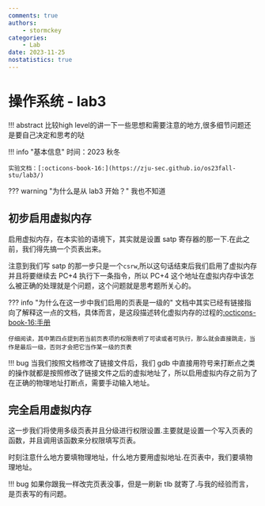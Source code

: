 ```yaml
---
comments: true
authors:
    - stormckey
categories:
    - Lab
date: 2023-11-25
nostatistics: true
---
```

# 操作系统 - lab3
!!! abstract
    比较high level的讲一下一些思想和需要注意的地方,很多细节问题还是要自己决定和思考的哒
<!-- more -->

!!! info "基本信息"
    时间：2023 秋冬

    实验文档：[:octicons-book-16:](https://zju-sec.github.io/os23fall-stu/lab3/)

??? warning "为什么是从 lab3 开始？"
    我也不知道


##  初步启用虚拟内存

启用虚拟内存，在本实验的语境下，其实就是设置 satp 寄存器的那一下.在此之前，我们得先搞一个页表出来。

注意到我们写 satp 的那一步只是一个`csrw`,所以这句话结束后我们启用了虚拟内存并且将要继续去 PC+4 执行下一条指令，所以 PC+4 这个地址在虚拟内存中该怎么被正确的处理就是个问题，这个问题就是思考题所关心的。

??? info "为什么在这一步中我们启用的页表是一级的"
    文档中其实已经有链接指向了解释这一点的文档，具体而言，是这段描述转化虚拟内存的过程的[:octicons-book-16:手册](https://www.five-embeddev.com/riscv-isa-manual/latest/supervisor.html#sv32algorithm)

    仔细阅读，其中第四点提到若当前页表项的权限表明了可读或者可执行，那么就会直接跳走，当作是最后一级，否则才会把它当作某一级的页表

!!! bug
    当我们按照文档修改了链接文件后，我们 gdb 中直接用符号来打断点之类的操作就都是按照修改了链接文件之后的虚拟地址了，所以启用虚拟内存之前为了在正确的物理地址打断点，需要手动输入地址。

## 完全启用虚拟内存

这一步我们将使用多级页表并且分级进行权限设置.主要就是设置一个写入页表的函数，并且调用该函数来分权限填写页表。

时刻注意什么地方要填物理地址，什么地方要用虚拟地址.在页表中，我们要填物理地址。

!!! bug
    如果你跟我一样改完页表没事，但是一刷新 tlb 就寄了.与我的经验而言，是页表写的有问题。

